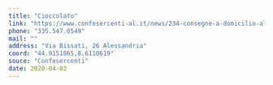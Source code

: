 ```yaml
---
title: "Cioccolato"
link: "https://www.confesercenti-al.it/news/234-consegne-a-domicilio-alessandria-lista-aggiornata-al-26-marzo.html"
phone: "335.547.0549"
mail: ""
address: "Via Bissati, 26 Alessandria"
coord: "44.9151865,8.6110619"
souce: "Confesercenti"
date: 2020-04-02
---
```



